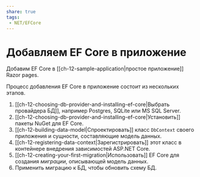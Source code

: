 ```yaml
---
share: true
tags:
 - NET/EFCore
---
```

# Добавляем EF Core в приложение
Добавим EF Core в [[ch-12-sample-application|простое приложение]] Razor pages.

Процесс добавления EF Core в приложение состоит из нескольких этапов.
1. [[ch-12-choosing-db-provider-and-installing-ef-core|Выбрать провайдера БД]], например Postgres, SQLite или MS SQL Server.
2. [[ch-12-choosing-db-provider-and-installing-ef-core|Установить]] пакеты NuGet для EF Core.
3. [[ch-12-building-data-model|Спроектировать]] класс `DbContext` своего приложения и сущности, составляющие модель данных.
4. [[ch-12-registering-data-context|Зарегистрировать]] этот класс в контейнере внедрения зависимостей ASP.NET Core.
5. [[ch-12-creating-your-first-migration|Использовать]] EF Core для создания *миграции*, описывающей модель данных.
6. Применить миграцию к БД, чтобы обновить схему БД.
